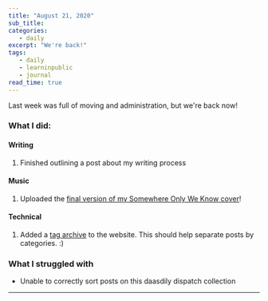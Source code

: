 ```yaml
---
title: "August 21, 2020"
sub_title: 
categories:
   - daily
excerpt: "We're back!"
tags:
   - daily
   - learninpublic
   - journal
read_time: true
---
```

Last week was full of moving and administration, but we're back now!
### What I did:

#### Writing

1. Finished outlining a post about my writing process

#### Music

1. Uploaded the [final version of my Somewhere Only We Know cover](https://www.instagram.com/tv/CEGK-BVpNq1/)!

#### Technical

1. Added a [tag archive](/tags) to the website. This should help separate posts by categories. :)

### What I struggled with
- Unable to correctly sort posts on this daasdily dispatch collection

---